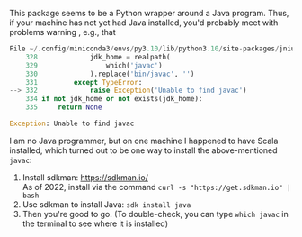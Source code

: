 This package seems to be a Python wrapper around a Java program.
Thus, if your machine has not yet had Java installed, you'd probably
meet with problems warning , e.g., that

```python
File ~/.config/miniconda3/envs/py3.10/lib/python3.10/site-packages/jnius/env.py:332, in get_jdk_home(platform)
    328             jdk_home = realpath(
    329                 which('javac')
    330             ).replace('bin/javac', '')
    331         except TypeError:
--> 332             raise Exception('Unable to find javac')
    334 if not jdk_home or not exists(jdk_home):
    335     return None

Exception: Unable to find javac
```

I am no Java programmer, but on one machine I happened to have Scala installed, which
turned out to be one way to install the above-mentioned `javac`:

1. Install sdkman: <https://sdkman.io/>  
   As of 2022, install via the command `curl -s "https://get.sdkman.io" | bash`
1. Use sdkman to install Java: `sdk install java`
1. Then you're good to go. (To double-check, you can type `which javac` in the terminal to see where it is installed)


